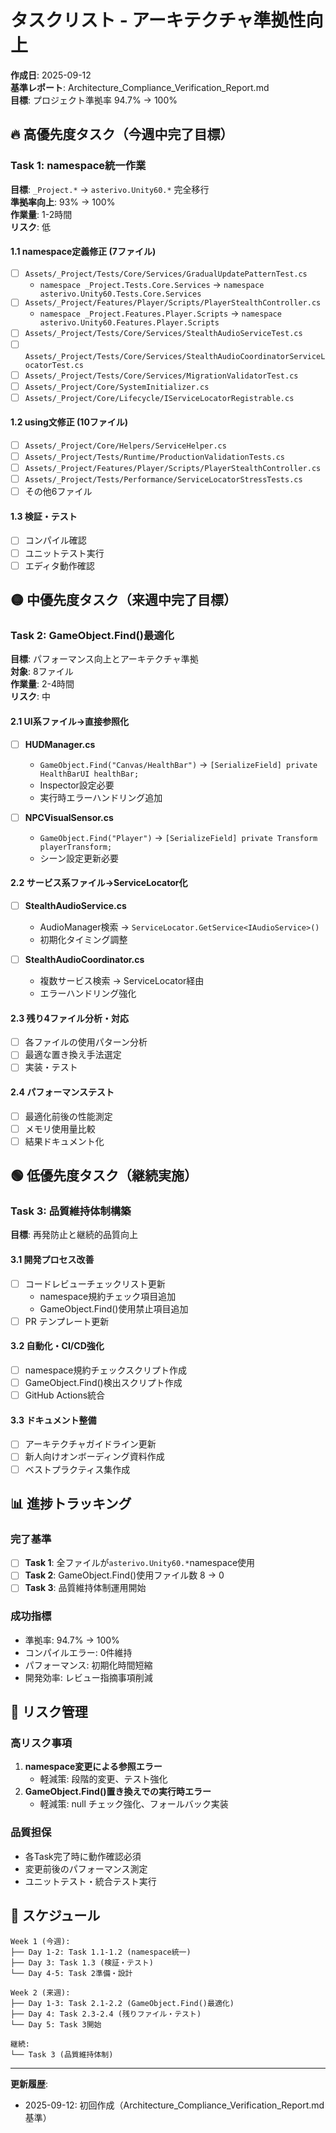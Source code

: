# タスクリスト - アーキテクチャ準拠性向上

**作成日**: 2025-09-12  
**基準レポート**: Architecture_Compliance_Verification_Report.md  
**目標**: プロジェクト準拠率 94.7% → 100%  

## 🔥 高優先度タスク（今週中完了目標）

### Task 1: namespace統一作業
**目標**: `_Project.*` → `asterivo.Unity60.*` 完全移行  
**準拠率向上**: 93% → 100%  
**作業量**: 1-2時間  
**リスク**: 低  

#### 1.1 namespace定義修正 (7ファイル)
- [ ] `Assets/_Project/Tests/Core/Services/GradualUpdatePatternTest.cs`
  - `namespace _Project.Tests.Core.Services` → `namespace asterivo.Unity60.Tests.Core.Services`
- [ ] `Assets/_Project/Features/Player/Scripts/PlayerStealthController.cs`  
  - `namespace _Project.Features.Player.Scripts` → `namespace asterivo.Unity60.Features.Player.Scripts`
- [ ] `Assets/_Project/Tests/Core/Services/StealthAudioServiceTest.cs`
- [ ] `Assets/_Project/Tests/Core/Services/StealthAudioCoordinatorServiceLocatorTest.cs`
- [ ] `Assets/_Project/Tests/Core/Services/MigrationValidatorTest.cs`
- [ ] `Assets/_Project/Core/SystemInitializer.cs`
- [ ] `Assets/_Project/Core/Lifecycle/IServiceLocatorRegistrable.cs`

#### 1.2 using文修正 (10ファイル)
- [ ] `Assets/_Project/Core/Helpers/ServiceHelper.cs`
- [ ] `Assets/_Project/Tests/Runtime/ProductionValidationTests.cs`
- [ ] `Assets/_Project/Features/Player/Scripts/PlayerStealthController.cs`
- [ ] `Assets/_Project/Tests/Performance/ServiceLocatorStressTests.cs`
- [ ] その他6ファイル

#### 1.3 検証・テスト
- [ ] コンパイル確認
- [ ] ユニットテスト実行
- [ ] エディタ動作確認

## 🟡 中優先度タスク（来週中完了目標）

### Task 2: GameObject.Find()最適化
**目標**: パフォーマンス向上とアーキテクチャ準拠  
**対象**: 8ファイル  
**作業量**: 2-4時間  
**リスク**: 中  

#### 2.1 UI系ファイル→直接参照化
- [ ] **HUDManager.cs**
  - `GameObject.Find("Canvas/HealthBar")` → `[SerializeField] private HealthBarUI healthBar;`
  - Inspector設定必要
  - 実行時エラーハンドリング追加

- [ ] **NPCVisualSensor.cs**
  - `GameObject.Find("Player")` → `[SerializeField] private Transform playerTransform;`
  - シーン設定更新必要

#### 2.2 サービス系ファイル→ServiceLocator化
- [ ] **StealthAudioService.cs**
  - AudioManager検索 → `ServiceLocator.GetService<IAudioService>()`
  - 初期化タイミング調整

- [ ] **StealthAudioCoordinator.cs**
  - 複数サービス検索 → ServiceLocator経由
  - エラーハンドリング強化

#### 2.3 残り4ファイル分析・対応
- [ ] 各ファイルの使用パターン分析
- [ ] 最適な置き換え手法選定
- [ ] 実装・テスト

#### 2.4 パフォーマンステスト
- [ ] 最適化前後の性能測定
- [ ] メモリ使用量比較
- [ ] 結果ドキュメント化

## 🟢 低優先度タスク（継続実施）

### Task 3: 品質維持体制構築
**目標**: 再発防止と継続的品質向上  

#### 3.1 開発プロセス改善
- [ ] コードレビューチェックリスト更新
  - namespace規約チェック項目追加
  - GameObject.Find()使用禁止項目追加
- [ ] PR テンプレート更新

#### 3.2 自動化・CI/CD強化
- [ ] namespace規約チェックスクリプト作成
- [ ] GameObject.Find()検出スクリプト作成
- [ ] GitHub Actions統合

#### 3.3 ドキュメント整備
- [ ] アーキテクチャガイドライン更新
- [ ] 新人向けオンボーディング資料作成
- [ ] ベストプラクティス集作成

## 📊 進捗トラッキング

### 完了基準
- [ ] **Task 1**: 全ファイルが`asterivo.Unity60.*`namespace使用
- [ ] **Task 2**: GameObject.Find()使用ファイル数 8 → 0
- [ ] **Task 3**: 品質維持体制運用開始

### 成功指標
- 準拠率: 94.7% → 100%
- コンパイルエラー: 0件維持
- パフォーマンス: 初期化時間短縮
- 開発効率: レビュー指摘事項削減

## 🚨 リスク管理

### 高リスク事項
1. **namespace変更による参照エラー**
   - 軽減策: 段階的変更、テスト強化
2. **GameObject.Find()置き換えでの実行時エラー**
   - 軽減策: null チェック強化、フォールバック実装

### 品質担保
- 各Task完了時に動作確認必須
- 変更前後のパフォーマンス測定
- ユニットテスト・統合テスト実行

## 📅 スケジュール

```
Week 1 (今週):
├── Day 1-2: Task 1.1-1.2 (namespace統一)
├── Day 3: Task 1.3 (検証・テスト)
└── Day 4-5: Task 2準備・設計

Week 2 (来週):
├── Day 1-3: Task 2.1-2.2 (GameObject.Find()最適化)
├── Day 4: Task 2.3-2.4 (残りファイル・テスト)  
└── Day 5: Task 3開始

継続:
└── Task 3 (品質維持体制)
```

---
**更新履歴**: 
- 2025-09-12: 初回作成（Architecture_Compliance_Verification_Report.md基準）

